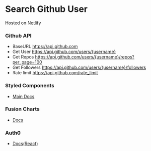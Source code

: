 # Search Github User

Hosted on [Netlify](https://github-user-gogogo.netlify.app/)

### Github API

- BaseURL https://api.github.com
- Get User https://api.github.com/users/{username}
- Get Repos https://api.github.com/users/{username}/repos?per_page=100
- Get Followers https://api.github.com/users/{username}/followers
- Rate limit https://api.github.com/rate_limit

### Styled Components

- [Main Docs](https://styled-components.com/)

### Fusion Charts

- [Docs](https://www.fusioncharts.com/)

### Auth0

- [Docs(React)](https://auth0.com/docs/quickstart/spa/react/interactive)
